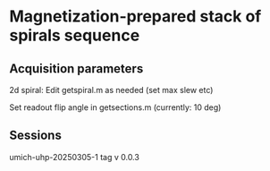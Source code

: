 # Magnetization-prepared stack of spirals sequence

## Acquisition parameters

2d spiral:
Edit getspiral.m as needed (set max slew etc)

Set readout flip angle in getsections.m (currently: 10 deg)

## Sessions

umich-uhp-20250305-1
tag v 0.0.3
